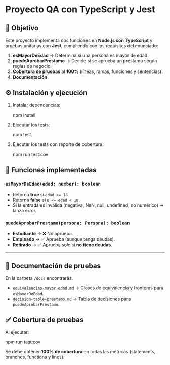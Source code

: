 
# Proyecto QA con TypeScript y Jest

## 📌 Objetivo
Este proyecto implementa dos funciones en **Node.js con TypeScript** y pruebas unitarias con **Jest**, cumpliendo con los requisitos del enunciado:

1. **esMayorDeEdad** → Determina si una persona es mayor de edad.  
2. **puedeAprobarPrestamo** → Decide si se aprueba un préstamo según reglas de negocio.  
3. **Cobertura de pruebas** al **100%** (líneas, ramas, funciones y sentencias).  
4. **Documentación**  



## ⚙️ Instalación y ejecución

1. Instalar dependencias:
  
   npm install

3. Ejecutar los tests:

   npm test

4. Ejecutar los tests con reporte de cobertura:

   npm run test:cov

## 🧪 Funciones implementadas

### `esMayorDeEdad(edad: number): boolean`

* Retorna **true** si `edad >= 18`.
* Retorna **false** si `0 <= edad < 18`.
* Si la entrada es inválida (negativa, NaN, null, undefined, no numérico) → lanza error.

### `puedeAprobarPrestamo(persona: Persona): boolean`

* **Estudiante** → ❌ No aprueba.
* **Empleado** → ✅ Aprueba (aunque tenga deudas).
* **Retirado** → ✅ Aprueba solo si **no tiene deudas**.

---

## 📑 Documentación de pruebas

En la carpeta `/docs` encontrarás:

* [`equivalencias-mayor-edad.md`](./docs/equivalencias-mayor-edad.md) → Clases de equivalencia y fronteras para `esMayorDeEdad`.
* [`decision-table-prestamo.md`](./docs/decision-table-prestamo.md) → Tabla de decisiones para `puedeAprobarPrestamo`.


## ✅ Cobertura de pruebas

Al ejecutar:

npm run test:cov

Se debe obtener **100% de cobertura** en todas las métricas (statements, branches, functions y lines).

